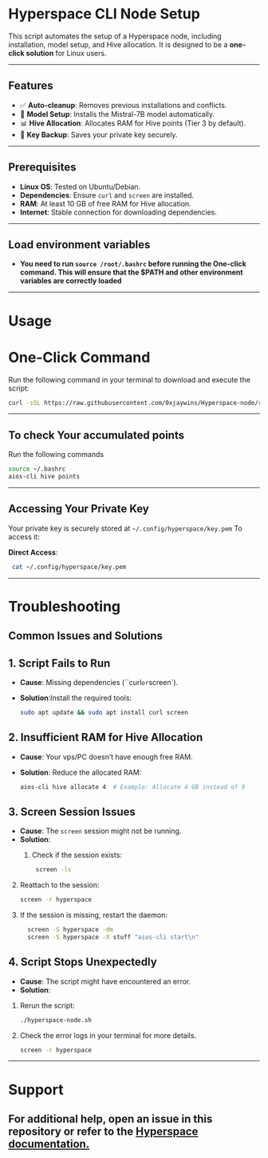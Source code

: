 # Hyperspace CLI Node Setup

This script automates the setup of a Hyperspace node, including installation, model setup, and Hive allocation. It is designed to be a **one-click solution** for Linux users.

---

## Features
- ✅ **Auto-cleanup**: Removes previous installations and conflicts.
- 🤖 **Model Setup**: Installs the Mistral-7B model automatically.
- 📊 **Hive Allocation**: Allocates RAM for Hive points (Tier 3 by default).
- 🔑 **Key Backup**: Saves your private key securely.

---

## Prerequisites
- **Linux OS**: Tested on Ubuntu/Debian.
- **Dependencies**: Ensure `curl` and `screen` are installed.
- **RAM**: At least 10 GB of free RAM for Hive allocation.
- **Internet**: Stable connection for downloading dependencies.

---

## Load environment variables
- **You need to run `source /root/.bashrc` before running the One-click command. This will ensure that the $PATH and other environment variables are correctly loaded**


---

# Usage
# One-Click Command
Run the following command in your terminal to download and execute the script:

 ```bash
 curl -sSL https://raw.githubusercontent.com/0xjaywins/Hyperspace-node/refs/heads/main/hyperspace_node.sh | bash
 ```
---
## To check Your accumulated points 
Run the following commands 

 ```bash
 source ~/.bashrc
 aios-cli hive points
 ```
---
## Accessing Your Private Key
Your private key is securely stored at `~/.config/hyperspace/key.pem` To access it:

 **Direct Access**:
  ```bash
   cat ~/.config/hyperspace/key.pem
  ```
---

# Troubleshooting
## Common Issues and Solutions

## 1. Script Fails to Run
 - **Cause**: Missing dependencies (``curl` or `screen`).
 - **Solution**:Install the required tools:

   ```bash
   sudo apt update && sudo apt install curl screen
   ```

## 2. Insufficient RAM for Hive Allocation
- **Cause**: Your vps/PC doesn’t have enough free RAM.
- **Solution**: Reduce the allocated RAM:

   ```bash
   aios-cli hive allocate 4  # Example: Allocate 4 GB instead of 9
   ```

## 3. Screen Session Issues
- **Cause**: The `screen` session might not be running.
- **Solution**:
  1. Check if the session exists:

     ```bash
      screen -ls
     ```

 2. Reattach to the session:
  
     ```bash
     screen -r hyperspace
    ```

 3. If the session is missing, restart the daemon:

     ```bash
       screen -S hyperspace -dm
       screen -S hyperspace -X stuff "aios-cli start\n"
     ```

## 4. Script Stops Unexpectedly
- **Cause**: The script might have encountered an error.
- **Solution**:
1. Rerun the script:

   ```bash
   ./hyperspace-node.sh
   ```

2. Check the error logs in your terminal for more details.

   ```bash
   screen -r hyperspace
   ```

---

# Support
## For additional help, open an issue in this repository or refer to the [Hyperspace documentation.](https://docs.hyperspace.xyz/)
